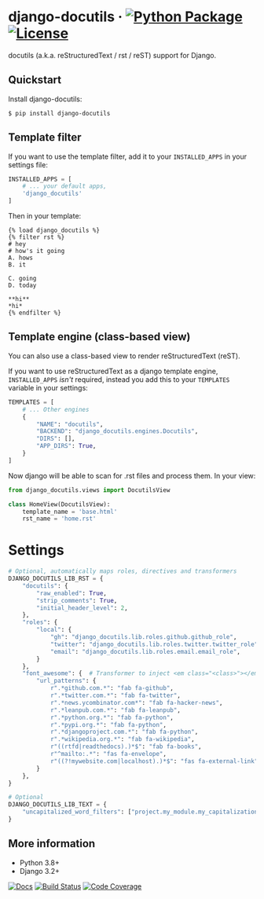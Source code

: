 # django-docutils &middot; [![Python Package](https://img.shields.io/pypi/v/django-docutils.svg)](https://pypi.org/project/django-docutils/) [![License](https://img.shields.io/github/license/tony/django-docutils.svg)](https://github.com/tony/django-docutils/blob/master/LICENSE)

docutils (a.k.a. reStructuredText / rst / reST) support for Django.

## Quickstart

Install django-docutils:

```console
$ pip install django-docutils
```

## Template filter

If you want to use the template filter, add it to your `INSTALLED_APPS` in your settings file:

```python
INSTALLED_APPS = [
    # ... your default apps,
    'django_docutils'
]
```

Then in your template:

```django
{% load django_docutils %}
{% filter rst %}
# hey
# how's it going
A. hows
B. it

C. going
D. today

**hi**
*hi*
{% endfilter %}
```

## Template engine (class-based view)

You can also use a class-based view to render reStructuredText (reST).

If you want to use reStructuredText as a django template engine, `INSTALLED_APPS` _isn't_ required,
instead you add this to your `TEMPLATES` variable in your settings:

```python
TEMPLATES = [  
    # ... Other engines
    {
        "NAME": "docutils",
        "BACKEND": "django_docutils.engines.Docutils",
        "DIRS": [],
        "APP_DIRS": True,
    }
]
```

Now django will be able to scan for .rst files and process them. In your view:

```python
from django_docutils.views import DocutilsView

class HomeView(DocutilsView):
    template_name = 'base.html'
    rst_name = 'home.rst'
```

# Settings

```python
# Optional, automatically maps roles, directives and transformers
DJANGO_DOCUTILS_LIB_RST = {
    "docutils": {
        "raw_enabled": True,
        "strip_comments": True,
        "initial_header_level": 2,
    },
    "roles": {
        "local": {
            "gh": "django_docutils.lib.roles.github.github_role",
            "twitter": "django_docutils.lib.roles.twitter.twitter_role",
            "email": "django_docutils.lib.roles.email.email_role",
        }
    },
    "font_awesome": {  # Transformer to inject <em class="<class>"></em>
        "url_patterns": {
            r".*github.com.*": "fab fa-github",
            r".*twitter.com.*": "fab fa-twitter",
            r".*news.ycombinator.com*": "fab fa-hacker-news",
            r".*leanpub.com.*": "fab fa-leanpub",
            r".*python.org.*": "fab fa-python",
            r".*pypi.org.*": "fab fa-python",
            r".*djangoproject.com.*": "fab fa-python",
            r".*wikipedia.org.*": "fab fa-wikipedia",
            r"((rtfd|readthedocs).)*$": "fab fa-books",
            r"^mailto:.*": "fas fa-envelope",
            r"((?!mywebsite.com|localhost).)*$": "fas fa-external-link",
        }
    },
}

# Optional
DJANGO_DOCUTILS_LIB_TEXT = {
    "uncapitalized_word_filters": ["project.my_module.my_capitalization_fn"]
}
```

## More information

- Python 3.8+
- Django 3.2+

[![Docs](https://github.com/tony/django-docutils/workflows/docs/badge.svg)](https://github.com/tony/django-docutils/actions?query=workflow%3A%22Docs%22)
[![Build Status](https://github.com/tony/django-docutils/workflows/tests/badge.svg)](https://github.com/tony/django-docutils/actions?query=workflow%3A%22tests%22)
[![Code Coverage](https://codecov.io/gh/tony/django-docutils/branch/master/graph/badge.svg)](https://codecov.io/gh/tony/django-docutils)
